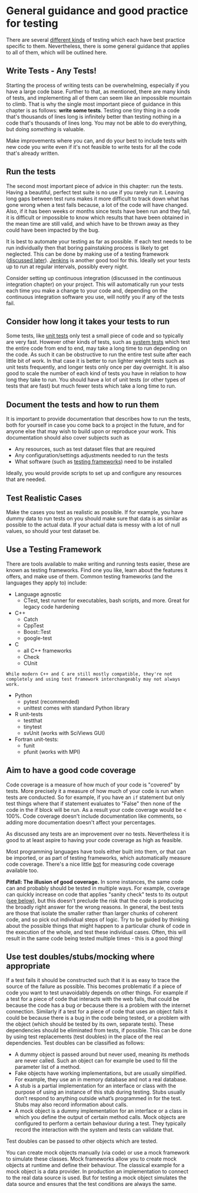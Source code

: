 <a name="General_guidance_and_good_practice_for_testing"></a>
# General guidance and good practice for testing

There are several [different kinds](#Types_of_tests) of testing which each have best practice specific to them. Nevertheless, there is some general guidance that applies to all of them, which will be outlined here.

## Write Tests - Any Tests!

Starting the process of writing tests can be overwhelming, especially if you have a large code base. Further to that, as mentioned, there are many kinds of tests, and implementing all of them can seem like an impossible mountain to climb.
That is why the single most important piece of guidance in this chapter is as follows: **write some tests**.
Testing one tiny thing in a code that's thousands of lines long is infinitely better than testing nothing in a code that's thousands of lines long.
You may not be able to do everything, but doing *something* is valuable.

Make improvements where you can, and do your best to include tests with new code you write even if it's not feasible to write tests for all the code that's already written.

## Run the tests

The second most important piece of advice in this chapter: run the tests.
Having a beautiful, perfect test suite is no use if you rarely run it.
Leaving long gaps between test runs makes it more difficult to track down what has gone wrong when a test fails because, a lot of the code will have changed.
Also, if it has been weeks or months since tests have been run and they fail, it is difficult or impossible to know which results that have been obtained in the mean time are still valid, and which have to be thrown away as they could have been impacted by the bug.

It is best to automate your testing as far as possible.
If each test needs to be run individually then that boring painstaking process is likely to get neglected.
This can be done by making use of a testing framework ([discussed later](#Use_a_testing_framework)).
[Jenkins](https://jenkins.io) is another good tool for this. Ideally set your tests up to run at regular intervals, possibly every night.

Consider setting up continuous integration (discussed in the continuous integration chapter) on your project. This will automatically run your tests each time you make a change to your code and, depending on the continuous integration software you use, will notify you if any of the tests fail.

## Consider how long it takes your tests to run

Some tests, like [unit tests](#Unit_tests) only test a small piece of code and so typically are very fast.
However other kinds of tests, such as [system tests](#System_tests) which test the entire code from end to end, may take a long time to run depending on the code.
As such it can be obstructive to run the entire test suite after each little bit of work.
In that case it is better to run lighter weight tests such as unit tests frequently, and longer tests only once per day overnight. It is also good to scale the number of each kind of tests you have in relation to how long they take to run.
You should have a lot of unit tests (or other types of tests that are fast) but much fewer tests which take a long time to run.

## Document the tests and how to run them

It is important to provide documentation that describes how to run the tests, both for yourself in case you come back to a project in the future, and for anyone else that may wish to build upon or reproduce your work.
This documentation should also cover subjects such as

- Any resources, such as test dataset files that are required
- Any configuration/settings adjustments needed to run the tests
- What software (such as [testing frameworks](#Use_a_testing_framework)) need to be installed

Ideally, you would provide scripts to set up and configure any resources that are needed.

## Test Realistic Cases

Make the cases you test as realistic as possible.
If for example, you have dummy data to run tests on you should make sure that data is as similar as possible to the actual data.
If your actual data is messy with a lot of null values, so should your test dataset be.

## Use a Testing Framework

There are tools available to make writing and running tests easier, these are known as testing frameworks.
Find one you like, learn about the features it offers, and make use of them. Common testing frameworks (and the languages they apply to) include:

- Language agnostic
  - CTest, test runner for executables, bash scripts, and more. Great for legacy code hardening
- C++
  - Catch
  - CppTest
  - Boost::Test
  - google-test
- C
  - all C++ frameworks
  - Check
  - CUnit
```{note}
While modern C++ and C are still mostly compatible, they're not completely and using test framework interchangeably may not always work.
```
- Python
  - pytest (recommended)
  - unittest comes with standard Python library
- R unit-tests
  - testthat
  - tinytest
  - svUnit (works with SciViews GUI)
- Fortran unit-tests:
  - funit
  - pfunit (works with MPI)

## Aim to have a good code coverage

Code coverage is a measure of how much of your code is "covered" by tests.
More precisely it a measure of how much of your code is run when tests are conducted.
So for example, if you have an `if` statement but only test things where that if statement evaluates to "False" then none of the code in the if block will be run.
As a result your code coverage would be < 100%.
Code coverage doesn't include documentation like comments, so adding more documentation doesn't affect your percentages.

As discussed any tests are an improvement over no tests.
Nevertheless it is good to at least aspire to having your code coverage as high as feasible.

Most programming languages have tools either built into them, or that can be imported, or as part of testing frameworks, which automatically measure code coverage.
There's a nice little [bot](https://codecov.io/) for measuring code coverage available too.

**Pitfall: The illusion of good coverage.** In some instances, the same code can and probably should be tested in multiple ways.
For example, coverage can quickly increase on code that applies "sanity check" tests to its output ([see below](#tests-that-are-difficult-to-quantify)), but this doesn't preclude the risk that the code is producing the broadly right answer for the wrong reasons.
In general, the best tests are those that isolate the smaller rather than larger chunks of coherent code, and so pick out individual steps of logic.
Try to be guided by thinking about the possible things that might happen to a particular chunk of code in the execution of the whole, and test these individual cases.
Often, this will result in the same code being tested multiple times - this is a good thing!

## Use test doubles/stubs/mocking where appropriate

If a test fails it should be constructed such that it is as easy to trace the source of the failure as possible.
This becomes problematic if a piece of code you want to test unavoidably depends on other things.
For example if a test for a piece of code that interacts with the web fails, that could be because the code has a bug *or* because there is a problem with the internet connection.
Similarly if a test for a piece of code that uses an object fails it could be because there is a bug in the code being tested, or a problem with the object (which should be tested by its own, separate tests).
These dependencies should be eliminated from tests, if possible.
This can be done by using test replacements (test doubles) in the place of the real dependencies.
Test doubles can be classified as follows:

- A dummy object is passed around but never used, meaning its methods are never called.
Such an object can for example be used to fill the parameter list of a method.
- Fake objects have working implementations, but are usually simplified.
For example, they use an in memory database and not a real database.
- A stub is a partial implementation for an interface or class with the purpose of using an instance of this stub during testing.
Stubs usually don’t respond to anything outside what’s programmed in for the test.
Stubs may also record information about calls.
- A mock object is a dummy implementation for an interface or a class in which you define the output of certain method calls.
Mock objects are configured to perform a certain behaviour during a test.
They typically record the interaction with the system and tests can validate that.

Test doubles can be passed to other objects which are tested.

You can create mock objects manually (via code) or use a mock framework to simulate these classes. Mock frameworks allow you to create mock objects at runtime and define their behaviour. The classical example for a mock object is a data provider.
In production an implementation to connect to the real data source is used.
But for testing a mock object simulates the data source and ensures that the test conditions are always the same.
